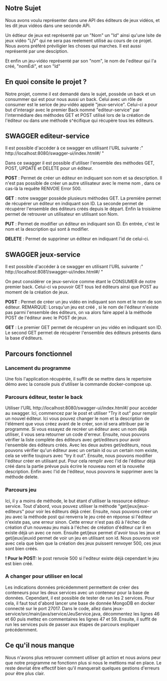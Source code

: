 ## Notre Sujet
Nous avons voulu représenter dans une API des éditeurs de jeux vidéos, et les dit jeux vidéos dans une seconde APi.

Un édtieur de jeux est représenté par un "Nom" un "Id" ainsi qu'une lsite de jeux vidéo "LjV" qui ne sera pas reelement 
utilisé au cours de ce projet. Nous avons préféré préviligier les choses qui marches. Il est aussi représenté par une desciption.

Et enfin un jeu-vidéo représenté par son "nom", le nom de l'editeur qui l'a créé, "nomEdi", et son "Id"

## En quoi consite le projet ?
Notre projet, comme il est demandé dans le sujet, possède un back et un consummer qui est pour nous aussi un back. Celui avec un rôle de consumer est le serice de jeu-vidéo
appelé "jeux-service".
Celui-ci a pour but d'interagir avec le premier Back nommé "editeur-service" par l'intermédiare des méthodes GET et POST utilisé lors de la création de l'éditeur ou dans une méthode s^écifique qui récupère tous les éditeurs.


## SWAGGER editeur-service
Il est possible d'accéder à ce swagger en utilisant l'URL suivante :" http://localhost:8080/swagger-ui/index.html#/ "

Dans ce swagger il est possible d'utiliser l'ensemble des méthodes GET, POST, UPDATE et DELETE pour un éditeur.

<b>POST</b> : Permet de créer un éditeur en indiquant son nom et sa description. Il n'est pas possible de créer un autre utilisateur avec le meme nom , dans ce cas-là la requête RENVOIE Error 500.

<b>GET</b> : notre swagger possède plusieurs méthodes GET. La premiére permet de récupérer un éditeur en indiquant son ID. La seconde permet de récupérer l'ensemble des éditeurs créés depuis le départ.
Enfin la troisième permet de retrouver un utilisateur en utilisant son Nom.

<b>PUT</b> : Permet de modifier un éditeur en indiquant son ID. En entrée, c'est le nom et la description qui sont à modifier.

<b>DELETE</b> : Permet de supprimer un éditeur en indiquant l'id de celui-ci.

## SWAGGER jeux-service
Il est possible d'accéder à ce swagger en utilisant l'URL suivante :" http://localhost:8081/swagger-ui/index.html#/ "

On peut considérer ce jeux-service comme étant le CONSUMER de notre premier back. Celui-ci va pouvoir GET tous led éditeurs ainsi que POST au moment de la création de jeux.

<b>POST</b> : Permet de créer un jeu vidéo en indiquant son nom et le nom de son éditeur. REMARQUE: Lorsqu'un jeu est créé , si le nom de l'éditeur n'existe pas parmi l'ensemble des éditeurs,
on va alors faire appel à la méthode POST de l'éditeur avec le POST de jeux.

<b>GET</b> : Le premier GET permet de récupérer un jeu vidéo en indiquant son ID. Le second GET permet de récupérer l'ensemble des éditeurs présents dans la base d'éditeurs.


## Parcours fonctionnel
### Lancement du programme
Une fois l'application récupérée, il suffit de se mettre dans le repertoire démo avec la console puis d'utiliser la commande docker-compose up.

### Parcours éditeur, tester le back
Utiliser l'URL http://localhost:8080/swagger-ui/index.html#/ pour accéder au swagger. 
Ici, commencez par le post et utiliser "Try it out" pour remplir un nouvel éditeur. Ici vous pouvez changer le nom et la description de l'élément que vous créez avant de le créer, son id sera attribuer par le programme.
Si vous essayez de recréer un éditeur avec un nom déjà utiliser, il vous sera retourner un code d'erreur.
Ensuite, nous pouvons vérifier la liste complète des éditeurs avec get/editeurs pour avoir l'ensemble des éditeurs créés.
Avec les deux autres get/editeurs, nous pouvons vérifier qu'un éditeur avec un certain id ou un certain nom existe, cela se vérifie toujours avec "try it out".
Ensuite, nous pouvons modifier l'éditeur créer en utilisant put. Pour cela remplir avec l'id de l'éditeur déjà créé dans la partie prévue puis écrire le nouveau nom et la nouvelle description.
Enfin avec l'id de l'éditeur, nous pouvons le supprimer avec la méthode delete.

### Parcours jeu
Ici, il y a moins de méthode, le but étant d'utiliser la ressource éditeur-service.
Tout d'abord, vous pouvez utiliser la méthode "get/jeux/jeux-editeurs" pour voir les éditeurs déjà créer. 
Ensuite, nous pouvons créer un jeu avec la méthode post qui renverra le jeu créé en réponse si l'éditeur n'existe pas, une erreur sinon. 
Cette erreur n'est pas dû à l'échec de création d'un nouveau jeu mais à l'échec de création d'éditeur car il en existe déjà un avec ce nom.
Ensuite get/jeux permet d'avoir tous les jeux et get/jeux/jeuxid permet de voir un jeu en utilisant son id.
Nous pouvons voir avec cela que bien que la création des jeux puissent renvoyer 500, ces jeux sont bien créés.

<b> ! Pour le POST:</b> le post renvoie 500 si l'editeur existe déjà cependant le jeu est bien créé.

### A changer pour utiliser en local
Les indications données précédemment permettent de créer des conteneurs pour les deux services avec un conteneur pour la base de données.
Cependant, il est possible de tester de run les 2 services. Pour cela, il faut tout d'abord lancer une base de donnée MongoDB en docker connecté sur le port 27017. 
Dans le code, allez dans jeux-service/src/main/java/service/JeuService.java, décommentez les lignes 46 et 60 puis mettez en commentaires les lignes 47 et 59.
Ensuite, il suffit de run les services puis de passer aux étapes de parcours expliquer précédemment. 

## Ce qu'il nous manque
Nous n'avons plus retrouver comment utiliser git action et nous avions peur que notre programme ne fonctionn plus si nous le mettions mal en place.
Le reste devriat être effectif bien qu'il manquerait quelques gestions d'erreurs pour être plus clair.
